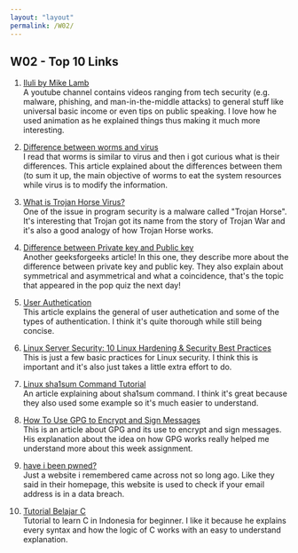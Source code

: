 ```yaml
---
layout: "layout"
permalink: /W02/
---
```



## W02 - Top 10 Links

1. [Iluli by Mike Lamb](https://www.youtube.com/channel/UC6KRRypaw5MfPmi0ImcJY-A) <br>
A youtube channel contains videos ranging from tech security (e.g. malware, phishing, and man-in-the-middle attacks) to general stuff like universal basic income or even tips on public speaking. I love how he used animation as he explained things thus making it much more interesting. <br>

2. [Difference between worms and virus](https://www.geeksforgeeks.org/difference-between-worms-and-virus/) <br>
I read that worms is similar to virus and then i got curious what is their differences. This article explained about the differences between them (to sum it up, the main objective of worms to eat the system resources while virus is to modify the information. <br>

3. [What is Trojan Horse Virus?](https://www.youtube.com/watch?v=CvRIZHQMgco&ab_channel=TwinkleTV) <br>
One of the issue in program security is a malware called "Trojan Horse". It's interesting that Trojan got its name from the story of Trojan War and it's also a good analogy of how Trojan Horse works. <br>

4. [Difference between Private key and Public key](https://www.geeksforgeeks.org/difference-between-private-key-and-public-key/) <br>
Another geeksforgeeks article! In this one, they describe more about the difference between private key and public key. They also explain about symmetrical and asymmetrical and what a coincidence, that's the topic that appeared in the pop quiz the next day! <br>
 
5. [User Authetication](https://swoopnow.com/user-authentication/) <br>
This article explains the general of user authetication and some of the types of authentication. I think it's quite thorough while still being concise. <br>

6. [Linux Server Security: 10 Linux Hardening & Security Best Practices](https://www.thesslstore.com/blog/linux-server-security-linux-hardening-best-practices/) <br>
This is just a few basic practices for Linux security. I think this is important and it's also just takes a little extra effort to do. <br>

7. [Linux sha1sum Command Tutorial](https://www.howtoforge.com/linux-sha1sum-command/) <br>
An article explaining about sha1sum command. I think it's great because they also used some example so it's much easier to understand. <br>

8. [How To Use GPG to Encrypt and Sign Messages](https://www.digitalocean.com/community/tutorials/how-to-use-gpg-to-encrypt-and-sign-messages) <br>
This is an article about GPG and its use to encrypt and sign messages. His explanation about the idea on how GPG works really helped me understand more about this week assignment. <br>

9. [have i been pwned?](https://haveibeenpwned.com/) <br>
Just a website i remembered came across not so long ago. Like they said in their homepage, this website is used to check if your email address is in a data breach. <br>

10. [Tutorial Belajar C](https://www.duniailkom.com/tutorial-belajar-bahasa-pemrograman-c-bagi-pemula/) <br>
Tutorial to learn C in Indonesia for beginner. I like it because he explains every syntax and how the logic of C works with an easy to understand explanation. <br>

